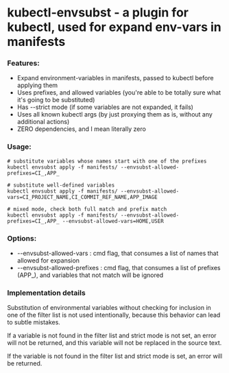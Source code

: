 # kubectl-envsubst - a plugin for kubectl, used for expand env-vars in manifests

### Features:

- Expand environment-variables in manifests, passed to kubectl before applying them
- Uses prefixes, and allowed variables (you're able to be totally sure what it's going to be substituted)
- Has --strict mode (if some variables are not expanded, it fails)
- Uses all known kubectl args (by just proxying them as is, without any additional actions)
- ZERO dependencies, and I mean literally zero

### Usage:

```
# substitute variables whose names start with one of the prefixes
kubectl envsubst apply -f manifests/ --envsubst-allowed-prefixes=CI_,APP_

# substitute well-defined variables
kubectl envsubst apply -f manifests/ --envsubst-allowed-vars=CI_PROJECT_NAME,CI_COMMIT_REF_NAME,APP_IMAGE

# mixed mode, check both full match and prefix match 
kubectl envsubst apply -f manifests/ --envsubst-allowed-prefixes=CI_,APP_ --envsubst-allowed-vars=HOME,USER
```

### Options:

- --envsubst-allowed-vars     : cmd flag, that consumes a list of names that allowed for expansion
- --envsubst-allowed-prefixes : cmd flag, that consumes a list of prefixes (APP_), and variables that not match will be ignored 

### Implementation details

Substitution of environmental variables without checking for inclusion in one of the filter list is not used intentionally, because this behavior can lead to subtle mistakes.

If a variable is not found in the filter list and strict mode is not set, an error will not be returned, and this variable will not be replaced in the source text.

If the variable is not found in the filter list and strict mode is set, an error will be returned.
